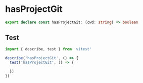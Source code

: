 # hasProjectGit
```ts
export declare const hasProjectGit: (cwd: string) => boolean

```

## Test
```ts
import { describe, test } from 'vitest'

describe('hasProjectGit', () => {
  test('hasProjectGit', () => {

  })
})
```
